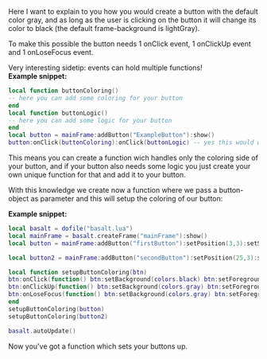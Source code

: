 Here I want to explain to you how you would create a button with the default color gray, and as long as the user is clicking on the button it will change its color to black (the default frame-background is lightGray).

To make this possible the button needs 1 onClick event, 1 onClickUp event and 1 onLoseFocus event.

Very interesting sidetip: events can hold multiple functions!<br>
**Example snippet:**
````lua
local function buttonColoring()
-- here you can add some coloring for your button
end
local function buttonLogic()
-- here you can add some logic for your button
end
local button = mainFrame:addButton("ExampleButton"):show()
button:onClick(buttonColoring):onClick(buttonLogic) -- yes this would work, if not its a bug!
````

This means you can create a function wich handles only the coloring side of your button, and if your button also needs some logic you just create your own unique function for that and add it to your button.

With this knowledge we create now a function where we pass a button-object as parameter and this will setup the coloring of our button:

**Example snippet:**
````lua
local basalt = dofile("basalt.lua")
local mainFrame = basalt.createFrame("mainFrame"):show()
local button = mainFrame:addButton("firstButton"):setPosition(3,3):setSize(12,3):setText("Click me"):setBackground(colors.gray):setForeground(colors.black):show()

local button2 = mainFrame:addButton("secondButton"):setPosition(25,3):setSize(16,3):setText("Another Btn"):setBackground(colors.gray):setForeground(colors.black):show()

local function setupButtonColoring(btn)
btn:onClick(function() btn:setBackground(colors.black) btn:setForeground(colors.lightGray) end)
btn:onClickUp(function() btn:setBackground(colors.gray) btn:setForeground(colors.black) end)
btn:onLoseFocus(function() btn:setBackground(colors.gray) btn:setForeground(colors.black) end)
end
setupButtonColoring(button)
setupButtonColoring(button2)

basalt.autoUpdate()
````

Now you've got a function which sets your buttons up.